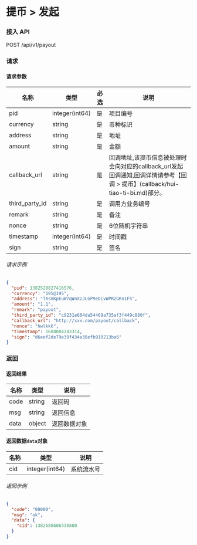 # 提币 > 发起

### 接入 API

POST /api/v1/payout

### 请求

#### 请求参数

| 名称               | 类型             | 必选 | 说明      |
| ---------------- | -------------- | -- | ------- |
| pid              | integer(int64) | 是  | 项目编号    |
| currency         | string         | 是  | 币种标识    |
| address          | string         | 是  | 地址      |
| amount           | string         | 是  | 金额      |
| callback\_url    | string         | 是  | 回调地址,该提币信息被处理时会向对应的callback_url发起回调通知,回调详情请参考【回调 > 提币】(callback/hui-tiao-ti-bi.md)部分。    |
| third\_party\_id | string         | 是  | 调用方业务编号 |
| remark           | string         | 是  | 备注      |
| nonce            | string         | 是  | 6位随机字符串 |
| timestamp        | integer(int64) | 是  | 时间戳     |
| sign             | string         | 是  | 签名      |

###### 请求示例

```json
{
  "pid": 1382528827416576,
  "currency": "195@195",
  "address": "TXsmKpEuW7qWnXzJLGP9eDLvWPR2GRn1FS",
  "amount": "1.1",
  "remark": "payout",
  "third_party_id": "c9231e604da54469a735af3f449c880f",
  "callback_url": "http://xxx.com/payout/callback",
  "nonce": "hwlkk6",
  "timestamp": 1688004243314,
  "sign": "d6eef2de79e39f434a38efb910213ba6"
}
```

### 返回

#### 返回结果

| 名称   | 类型     | 说明     |
| ---- | ------ | ------ |
| code | string | 返回码    |
| msg  | string | 返回信息   |
| data | object | 返回数据对象 |

#### 返回数据`data`对象

| 名称  | 类型             | 说明    |
| --- | -------------- | ----- |
| cid | integer(int64) | 系统流水号 |

###### 返回示例

```json
{
  "code": "00000",
  "msg": "ok",
  "data": {
    "cid": 1382688606330880
  }
}
```